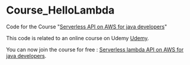 # Course_HelloLambda
Code for the Course "[Serverless API on AWS  for java developers](https://www.udemy.com/serverless-api-aws-lambda-for-java-developers/?couponCode=GITHUB)"

This code is related to an online course on Udemy [Udemy](https://www.udemy.com/user/dries-horions/).

You can now join the course for free :   [Serverless lambda API on AWS for java developers](https://www.udemy.com/serverless-api-aws-lambda-for-java-developers/?couponCode=GETINFIRST).

